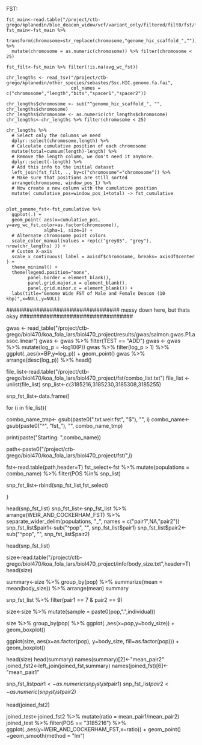 FST:

```console
fst_main<-read.table("/project/ctb-grego/kplanedin/blue_deacon_widow/vcf/variant_only/filtered/filt0/fst/fst_sexed_deacon_only_allsamplesvcf_fst.txt",header=T)
fst_main<-fst_main %>%
  transform(chromosome=str_replace(chromosome,"genome_hic_scaffold_","")) %>%
  mutate(chromosome = as.numeric(chromosome)) %>% filter(chromosome < 25)
  
fst_filt<-fst_main %>% filter(!is.na(avg_wc_fst))

chr_lengths <- read_tsv("/project/ctb-grego/kplanedin/other_species/sebastes/Ssc.HIC.genome.fa.fai",
                        col_names = c("chromosome","length","bits","spacer1","spacer2"))

chr_lengths$chromosome <- sub("^genome_hic_scaffold_", "", chr_lengths$chromosome)
chr_lengths$chromosome <- as.numeric(chr_lengths$chromosome)
chr_lengths<-chr_lengths %>% filter(chromosome < 25)

chr_lengths %>%
  # Select only the columns we need
  dplyr::select(chromosome,length) %>%
  # Calculate cumulative position of each chromosome
  mutate(total=cumsum(length)-length) %>%
  # Remove the length column, we don't need it anymore.
  dplyr::select(-length) %>%
  # Add this info to the initial dataset
  left_join(fst_filt, ., by=c("chromosome"="chromosome")) %>%
  # Make sure that positions are still sorted
  arrange(chromosome, window_pos_1) %>%
  # Now create a new column with the cumulative position
  mutate( cumulative_pos=window_pos_1+total) -> fst_cumulative


plot_genome_fst<-fst_cumulative %>%
  ggplot(.) +
  geom_point( aes(x=cumulative_pos, y=avg_wc_fst,color=as.factor(chromosome)), 
              alpha=1, size=1) +
  # Alternate chromosome point colors
  scale_color_manual(values = rep(c("grey85", "grey"), nrow(chr_lengths) )) +
  # Custom X-axis
  scale_x_continuous( label = axisdf$chromosome, breaks= axisdf$center ) +
  theme_minimal() +
  theme(legend.position="none",
        panel.border = element_blank(),
        panel.grid.major.x = element_blank(),
        panel.grid.minor.x = element_blank()) +
  labs(title="Genome Wide FST of Male and Female Deacon (10 kbp)",x=NULL,y=NULL)
```

##################################
messy down here, but thats okay
##################################

gwas <- read_table("/project/ctb-grego/biol470/koa_fola_lars/biol470_project/results/gwas/salmon.gwas.P1.assoc.linear")
gwas <- gwas %>%
  filter(TEST == "ADD")
gwas <- gwas %>%
  mutate(log_p = -log10(P))
gwas %>%
  filter(log_p > 1) %>%
  ggplot(.,aes(x=BP,y=log_p)) +
  geom_point()
gwas %>%
  arrange(desc(log_p)) %>%
  head()

file_list<-read.table("/project/ctb-grego/biol470/koa_fola_lars/biol470_project/fst/combo_list.txt")
file_list <- unlist(file_list)
snp_list<-c(3185216,3185230,3185308,3185255)

snp_fst_list<-data.frame()


for (i in file_list){
  
combo_name_tmp<- gsub(paste0(".txt.weir.fst", "$"), "", i)
combo_name<- gsub(paste0("^", "fst_"), "", combo_name_tmp)

print(paste("Starting: ",combo_name))  

path<-paste0("/project/ctb-grego/biol470/koa_fola_lars/biol470_project/fst/",i)


fst<-read.table(path,header=T)
fst_select<-fst %>% mutate(populations = combo_name) %>%
  filter(POS %in% snp_list)

snp_fst_list<-rbind(snp_fst_list,fst_select)

}

head(snp_fst_list)
snp_fst_list<-snp_fst_list %>% arrange(WEIR_AND_COCKERHAM_FST) %>%
  separate_wider_delim(populations, "_", names = c("pair1",NA,"pair2"))
snp_fst_list$pair1<-sub("^pop", "", snp_fst_list$pair1)
snp_fst_list$pair2<-sub("^pop", "", snp_fst_list$pair2)

head(snp_fst_list)

size<-read.table("/project/ctb-grego/biol470/koa_fola_lars/biol470_project/info/body_size.txt",header=T)
head(size)

summary<-size %>% group_by(pop) %>% summarize(mean = mean(body_size)) %>% arrange(mean)
summary

snp_fst_list %>% filter(pair1 == 7 & pair2 == 9)

size<-size %>% mutate(sample = paste0(pop,".",individual))

size %>% group_by(pop) %>%
ggplot(.,aes(x=pop,y=body_size)) + geom_boxplot()

ggplot(size, aes(x=as.factor(pop), y=body_size, fill=as.factor(pop))) +
  geom_boxplot()

head(size)
head(summary)
names(summary)[2]<-"mean_pair2"
joined_fst2<-left_join(joined_fst,summary)
names(joined_fst)[6]<-"mean_pair1"

snp_fst_list$pair1<-as.numeric(snp_fst_list$pair1)
snp_fst_list$pair2<-as.numeric(snp_fst_list$pair2)

head(joined_fst2)

joined_test<-joined_fst2 %>% mutate(ratio = mean_pair1/mean_pair2)
joined_test %>% filter(POS == "3185216") %>%
  ggplot(.,aes(y=WEIR_AND_COCKERHAM_FST,x=ratio)) + geom_point() +geom_smooth(method = "lm")

